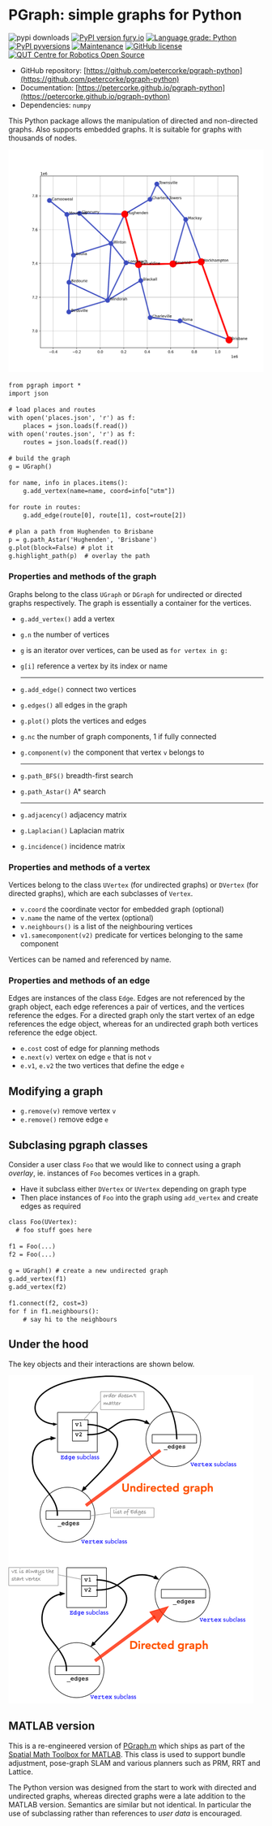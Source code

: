 # PGraph: simple graphs for Python

![pypi downloads](https://img.shields.io/pypi/dw/pgraph-python)
[![PyPI version fury.io](https://badge.fury.io/py/pgraph-python.svg)](https://pypi.python.org/pypi/pgraph-python/)
[![Language grade: Python](https://img.shields.io/lgtm/grade/python/g/petercorke/pgraph-python.svg?logo=lgtm&logoWidth=18)](https://lgtm.com/projects/g/petercorke/pgraph-python/context:python)
[![PyPI pyversions](https://img.shields.io/pypi/pyversions/pgraph-python)](https://pypi.python.org/pypi/pgraph-python/)
[![Maintenance](https://img.shields.io/badge/Maintained%3F-yes-green.svg)](https://github.com/petercorke/pgraph-python/graphs/commit-activity)
[![GitHub license](https://img.shields.io/github/license/Naereen/StrapDown.js.svg)](https://github.com/petercorke/pgraph-python/blob/master/LICENSE)
[![QUT Centre for Robotics Open Source](https://github.com/qcr/qcr.github.io/raw/master/misc/badge.svg)](https://qcr.github.io)

- GitHub repository: [https://github.com/petercorke/pgraph-python](https://github.com/petercorke/pgraph-python)
- Documentation: [https://petercorke.github.io/pgraph-python](https://petercorke.github.io/pgraph-python)
- Dependencies: `numpy`


This Python package allows the manipulation of directed and non-directed graphs.  Also supports embedded graphs.  It is suitable for graphs with thousands of nodes.

![road network](https://github.com/petercorke/pgraph-python/raw/master/examples/roads.png)

```
from pgraph import *
import json

# load places and routes
with open('places.json', 'r') as f:
    places = json.loads(f.read())
with open('routes.json', 'r') as f:
    routes = json.loads(f.read())

# build the graph
g = UGraph()

for name, info in places.items():
    g.add_vertex(name=name, coord=info["utm"])

for route in routes:
    g.add_edge(route[0], route[1], cost=route[2])

# plan a path from Hughenden to Brisbane
p = g.path_Astar('Hughenden', 'Brisbane')
g.plot(block=False) # plot it
g.highlight_path(p)  # overlay the path
```

### Properties and methods of the graph
Graphs belong to the class `UGraph` or `DGraph` for undirected or directed graphs respectively.  The graph is essentially a container for the vertices.

- `g.add_vertex()` add a vertex
- `g.n` the number of vertices
- `g` is an iterator over vertices, can be used as `for vertex in g:`
- `g[i]` reference a vertex by its index or name

    ***
- `g.add_edge()` connect two vertices
- `g.edges()` all edges in the graph
- `g.plot()` plots the vertices and edges
- `g.nc` the number of graph components, 1 if fully connected
- `g.component(v)` the component that vertex `v` belongs to

    ***
- `g.path_BFS()` breadth-first search
- `g.path_Astar()` A* search

    ***
- `g.adjacency()` adjacency matrix
- `g.Laplacian()` Laplacian matrix
- `g.incidence()` incidence matrix

### Properties and methods of a vertex
Vertices belong to the class `UVertex` (for undirected graphs) or `DVertex` (for directed graphs), which are each subclasses of `Vertex`.

- `v.coord` the coordinate vector for embedded graph (optional)
- `v.name` the name of the vertex (optional)
- `v.neighbours()` is a list of the neighbouring vertices
- `v1.samecomponent(v2)` predicate for vertices belonging to the same component

Vertices can be named and referenced by name.

### Properties and methods of an edge
Edges are instances of the class `Edge`.
Edges are not referenced by the graph object, each edge references a pair of vertices, and the vertices reference the edges.  For a directed graph only the start vertex of an edge references the edge object, whereas for an undirected graph both vertices reference the edge object.

- `e.cost` cost of edge for planning methods
- `e.next(v)` vertex on edge `e` that is not `v`
- `e.v1`, `e.v2` the two vertices that define the edge `e`

## Modifying a graph

- `g.remove(v)` remove vertex `v`
- `e.remove()` remove edge `e`

## Subclasing pgraph classes

Consider a user class `Foo` that we would like to connect using a graph _overlay_, ie.
instances of `Foo` becomes vertices in a graph.

- Have it subclass either `DVertex` or `UVertex` depending on graph type
- Then place instances of `Foo` into the graph using `add_vertex` and create edges as required

```
class Foo(UVertex):
  # foo stuff goes here
  
f1 = Foo(...)
f2 = Foo(...)

g = UGraph() # create a new undirected graph
g.add_vertex(f1)
g.add_vertex(f2)

f1.connect(f2, cost=3)
for f in f1.neighbours():
    # say hi to the neighbours
```

## Under the hood

The key objects and their interactions are shown below.

![data structures](https://github.com/petercorke/pgraph-python/raw/master/docs/source/datastructures.png)

## MATLAB version

This is a re-engineered version of [PGraph.m](https://github.com/petercorke/spatialmath-matlab/blob/master/PGraph.m) which ships as part of the [Spatial Math Toolbox for MATLAB](https://github.com/petercorke/spatialmath-matlab).  This class is used to support bundle adjustment, pose-graph SLAM and various planners such as PRM, RRT and Lattice.

The Python version was designed from the start to work with directed and undirected graphs, whereas directed graphs were a late addition to the MATLAB version.  Semantics are similar but not identical.  In particular the use of subclassing rather than references to
_user data_ is encouraged.





